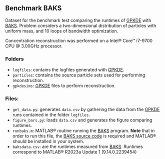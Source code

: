 ## Benchmark BAKS
Dataset for the benchmark test comparing the runtimes of [GPKDE](https://github.com/upc-ghs/gpkde.git) with [BAKS](https://doi.org/10.5281/zenodo.2762790). Problem considers a two-dimensional distribution of particles with uniform mass, and 10 loops of bandwidth optimization.

Concentration reconstruction was performed on a Intel® Core™ i7-9700 CPU @ 3.00GHz processor.

### Folders

- ```logfiles```: contains the logfiles generated with [GPKDE](https://github.com/upc-ghs/gpkde.git).
- ```particles```: contains the source particle sets used for performing reconstruction.
- ```gpkdesims```: [GPKDE](https://github.com/upc-ghs/gpkde.git) files to perform reconstruction.

### Files:

- ```get_data.py```: generates ```data.csv``` by gathering the data from the [GPKDE](https://github.com/upc-ghs/gpkde.git) runs contained in the folder ```logfiles```.
- ```figure_bars.py```: loads ```data.csv``` and generates the figure comparing runtimes.
- ```runbaks.m```: MATLAB® routine running the [BAKS](https://doi.org/10.5281/zenodo.2762790) program. **Note** that in order to run this file, the [BAKS source code](https://doi.org/10.5281/zenodo.2762790) is required and MATLAB® should be installed in your system. 
- ```baksdata.csv```: are the runtimes measured from [BAKS](https://doi.org/10.5281/zenodo.2762790). Runtimes correspond to MATLAB® R2023a Update 1 (9.14.0.2239454)
